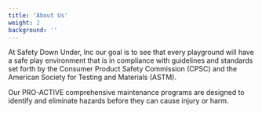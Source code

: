 ```yaml
---
title: 'About Us'
weight: 2
background: ''
---
```


At Safety Down Under, Inc our goal is to see that every playground will have a safe play environment that is in compliance with guidelines and standards set forth by the Consumer Product Safety Commission (CPSC) and the American Society for Testing and Materials (ASTM).

Our PRO-ACTIVE comprehensive maintenance programs are designed to identify and eliminate hazards before they can cause injury or harm.
